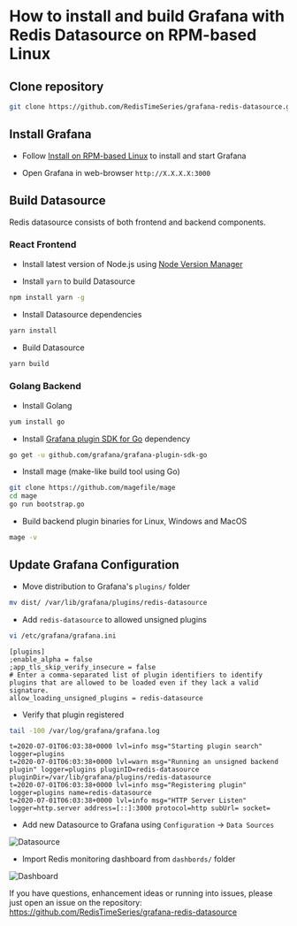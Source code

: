 # How to install and build Grafana with Redis Datasource on RPM-based Linux

## Clone repository

```bash
git clone https://github.com/RedisTimeSeries/grafana-redis-datasource.git
```

## Install Grafana

- Follow [Install on RPM-based Linux](https://grafana.com/docs/grafana/latest/installation/rpm/) to install and start Grafana

- Open Grafana in web-browser `http://X.X.X.X:3000`

## Build Datasource

Redis datasource consists of both frontend and backend components.

### React Frontend

- Install latest version of Node.js using [Node Version Manager](https://github.com/nvm-sh/nvm)

- Install `yarn` to build Datasource

```bash
npm install yarn -g
```

- Install Datasource dependencies

```bash
yarn install
```

- Build Datasource

```bash
yarn build
```

### Golang Backend

- Install Golang

```bash
yum install go
```

- Install [Grafana plugin SDK for Go](https://grafana.com/docs/grafana/latest/developers/plugins/backend/grafana-plugin-sdk-for-go/) dependency

```bash
go get -u github.com/grafana/grafana-plugin-sdk-go
```

- Install mage (make-like build tool using Go)

```bash
git clone https://github.com/magefile/mage
cd mage
go run bootstrap.go
```

- Build backend plugin binaries for Linux, Windows and MacOS

```bash
mage -v
```

## Update Grafana Configuration

- Move distribution to Grafana's `plugins/` folder

```bash
mv dist/ /var/lib/grafana/plugins/redis-datasource
```

- Add `redis-datasource` to allowed unsigned plugins

```bash
vi /etc/grafana/grafana.ini
```

```
[plugins]
;enable_alpha = false
;app_tls_skip_verify_insecure = false
# Enter a comma-separated list of plugin identifiers to identify plugins that are allowed to be loaded even if they lack a valid signature.
allow_loading_unsigned_plugins = redis-datasource
```

- Verify that plugin registered

```bash
tail -100 /var/log/grafana/grafana.log
```

```
t=2020-07-01T06:03:38+0000 lvl=info msg="Starting plugin search" logger=plugins
t=2020-07-01T06:03:38+0000 lvl=warn msg="Running an unsigned backend plugin" logger=plugins pluginID=redis-datasource pluginDir=/var/lib/grafana/plugins/redis-datasource
t=2020-07-01T06:03:38+0000 lvl=info msg="Registering plugin" logger=plugins name=redis-datasource
t=2020-07-01T06:03:38+0000 lvl=info msg="HTTP Server Listen" logger=http.server address=[::]:3000 protocol=http subUrl= socket=
```

- Add new Datasource to Grafana using `Configuration` -> `Data Sources`

![Datasource](https://github.com/RedisTimeSeries/grafana-redis-datasource/blob/master/images/datasource.png)

- Import Redis monitoring dashboard from `dashbords/` folder

![Dashboard](https://github.com/RedisTimeSeries/grafana-redis-datasource/blob/master/images/redis-dashboard.png)

If you have questions, enhancement ideas or running into issues, please just open an issue on the repository: https://github.com/RedisTimeSeries/grafana-redis-datasource
